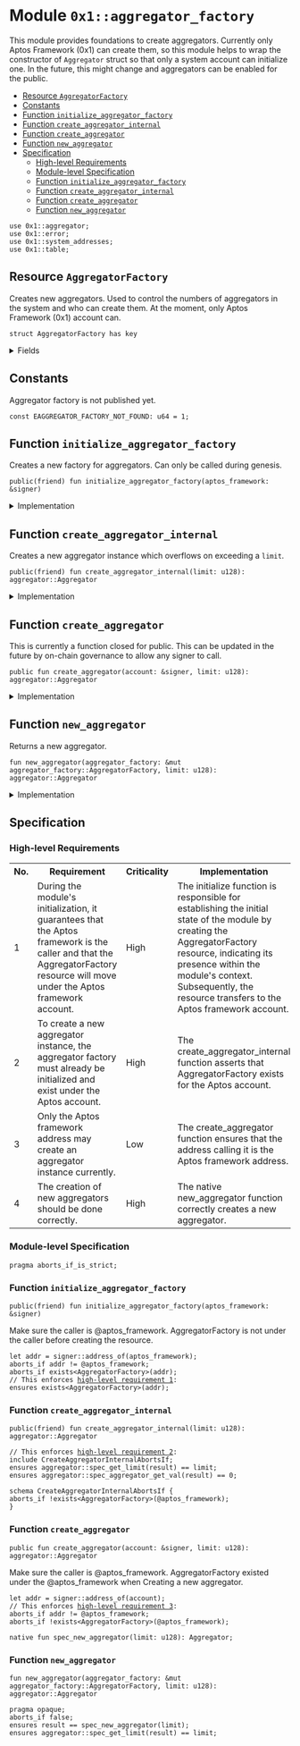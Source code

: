 
<a id="0x1_aggregator_factory"></a>

# Module `0x1::aggregator_factory`

This module provides foundations to create aggregators. Currently only
Aptos Framework (0x1) can create them, so this module helps to wrap
the constructor of <code>Aggregator</code> struct so that only a system account
can initialize one. In the future, this might change and aggregators
can be enabled for the public.


-  [Resource `AggregatorFactory`](#0x1_aggregator_factory_AggregatorFactory)
-  [Constants](#@Constants_0)
-  [Function `initialize_aggregator_factory`](#0x1_aggregator_factory_initialize_aggregator_factory)
-  [Function `create_aggregator_internal`](#0x1_aggregator_factory_create_aggregator_internal)
-  [Function `create_aggregator`](#0x1_aggregator_factory_create_aggregator)
-  [Function `new_aggregator`](#0x1_aggregator_factory_new_aggregator)
-  [Specification](#@Specification_1)
    -  [High-level Requirements](#high-level-req)
    -  [Module-level Specification](#module-level-spec)
    -  [Function `initialize_aggregator_factory`](#@Specification_1_initialize_aggregator_factory)
    -  [Function `create_aggregator_internal`](#@Specification_1_create_aggregator_internal)
    -  [Function `create_aggregator`](#@Specification_1_create_aggregator)
    -  [Function `new_aggregator`](#@Specification_1_new_aggregator)


<pre><code>use 0x1::aggregator;<br/>use 0x1::error;<br/>use 0x1::system_addresses;<br/>use 0x1::table;<br/></code></pre>



<a id="0x1_aggregator_factory_AggregatorFactory"></a>

## Resource `AggregatorFactory`

Creates new aggregators. Used to control the numbers of aggregators in the
system and who can create them. At the moment, only Aptos Framework (0x1)
account can.


<pre><code>struct AggregatorFactory has key<br/></code></pre>



<details>
<summary>Fields</summary>


<dl>
<dt>
<code>phantom_table: table::Table&lt;address, u128&gt;</code>
</dt>
<dd>

</dd>
</dl>


</details>

<a id="@Constants_0"></a>

## Constants


<a id="0x1_aggregator_factory_EAGGREGATOR_FACTORY_NOT_FOUND"></a>

Aggregator factory is not published yet.


<pre><code>const EAGGREGATOR_FACTORY_NOT_FOUND: u64 &#61; 1;<br/></code></pre>



<a id="0x1_aggregator_factory_initialize_aggregator_factory"></a>

## Function `initialize_aggregator_factory`

Creates a new factory for aggregators. Can only be called during genesis.


<pre><code>public(friend) fun initialize_aggregator_factory(aptos_framework: &amp;signer)<br/></code></pre>



<details>
<summary>Implementation</summary>


<pre><code>public(friend) fun initialize_aggregator_factory(aptos_framework: &amp;signer) &#123;<br/>    system_addresses::assert_aptos_framework(aptos_framework);<br/>    let aggregator_factory &#61; AggregatorFactory &#123;<br/>        phantom_table: table::new()<br/>    &#125;;<br/>    move_to(aptos_framework, aggregator_factory);<br/>&#125;<br/></code></pre>



</details>

<a id="0x1_aggregator_factory_create_aggregator_internal"></a>

## Function `create_aggregator_internal`

Creates a new aggregator instance which overflows on exceeding a <code>limit</code>.


<pre><code>public(friend) fun create_aggregator_internal(limit: u128): aggregator::Aggregator<br/></code></pre>



<details>
<summary>Implementation</summary>


<pre><code>public(friend) fun create_aggregator_internal(limit: u128): Aggregator acquires AggregatorFactory &#123;<br/>    assert!(<br/>        exists&lt;AggregatorFactory&gt;(@aptos_framework),<br/>        error::not_found(EAGGREGATOR_FACTORY_NOT_FOUND)<br/>    );<br/><br/>    let aggregator_factory &#61; borrow_global_mut&lt;AggregatorFactory&gt;(@aptos_framework);<br/>    new_aggregator(aggregator_factory, limit)<br/>&#125;<br/></code></pre>



</details>

<a id="0x1_aggregator_factory_create_aggregator"></a>

## Function `create_aggregator`

This is currently a function closed for public. This can be updated in the future by on-chain governance
to allow any signer to call.


<pre><code>public fun create_aggregator(account: &amp;signer, limit: u128): aggregator::Aggregator<br/></code></pre>



<details>
<summary>Implementation</summary>


<pre><code>public fun create_aggregator(account: &amp;signer, limit: u128): Aggregator acquires AggregatorFactory &#123;<br/>    // Only Aptos Framework (0x1) account can call this for now.<br/>    system_addresses::assert_aptos_framework(account);<br/>    create_aggregator_internal(limit)<br/>&#125;<br/></code></pre>



</details>

<a id="0x1_aggregator_factory_new_aggregator"></a>

## Function `new_aggregator`

Returns a new aggregator.


<pre><code>fun new_aggregator(aggregator_factory: &amp;mut aggregator_factory::AggregatorFactory, limit: u128): aggregator::Aggregator<br/></code></pre>



<details>
<summary>Implementation</summary>


<pre><code>native fun new_aggregator(aggregator_factory: &amp;mut AggregatorFactory, limit: u128): Aggregator;<br/></code></pre>



</details>

<a id="@Specification_1"></a>

## Specification




<a id="high-level-req"></a>

### High-level Requirements

<table>
<tr>
<th>No.</th><th>Requirement</th><th>Criticality</th><th>Implementation</th><th>Enforcement</th>
</tr>

<tr>
<td>1</td>
<td>During the module's initialization, it guarantees that the Aptos framework is the caller and that the AggregatorFactory resource will move under the Aptos framework account.</td>
<td>High</td>
<td>The initialize function is responsible for establishing the initial state of the module by creating the AggregatorFactory resource, indicating its presence within the module's context. Subsequently, the resource transfers to the Aptos framework account.</td>
<td>Formally verified via <a href="#high-level-req-1">initialize_aggregator_factory</a>.</td>
</tr>

<tr>
<td>2</td>
<td>To create a new aggregator instance, the aggregator factory must already be initialized and exist under the Aptos account.</td>
<td>High</td>
<td>The create_aggregator_internal function asserts that AggregatorFactory exists for the Aptos account.</td>
<td>Formally verified via <a href="#high-level-req-2">CreateAggregatorInternalAbortsIf</a>.</td>
</tr>

<tr>
<td>3</td>
<td>Only the Aptos framework address may create an aggregator instance currently.</td>
<td>Low</td>
<td>The create_aggregator function ensures that the address calling it is the Aptos framework address.</td>
<td>Formally verified via <a href="#high-level-req-3">create_aggregator</a>.</td>
</tr>

<tr>
<td>4</td>
<td>The creation of new aggregators should be done correctly.</td>
<td>High</td>
<td>The native new_aggregator function correctly creates a new aggregator.</td>
<td>The new_aggregator native function has been manually audited.</td>
</tr>

</table>




<a id="module-level-spec"></a>

### Module-level Specification


<pre><code>pragma aborts_if_is_strict;<br/></code></pre>



<a id="@Specification_1_initialize_aggregator_factory"></a>

### Function `initialize_aggregator_factory`


<pre><code>public(friend) fun initialize_aggregator_factory(aptos_framework: &amp;signer)<br/></code></pre>


Make sure the caller is @aptos_framework.
AggregatorFactory is not under the caller before creating the resource.


<pre><code>let addr &#61; signer::address_of(aptos_framework);<br/>aborts_if addr !&#61; @aptos_framework;<br/>aborts_if exists&lt;AggregatorFactory&gt;(addr);<br/>// This enforces <a id="high-level-req-1" href="#high-level-req">high-level requirement 1</a>:
ensures exists&lt;AggregatorFactory&gt;(addr);<br/></code></pre>



<a id="@Specification_1_create_aggregator_internal"></a>

### Function `create_aggregator_internal`


<pre><code>public(friend) fun create_aggregator_internal(limit: u128): aggregator::Aggregator<br/></code></pre>




<pre><code>// This enforces <a id="high-level-req-2" href="#high-level-req">high-level requirement 2</a>:
include CreateAggregatorInternalAbortsIf;<br/>ensures aggregator::spec_get_limit(result) &#61;&#61; limit;<br/>ensures aggregator::spec_aggregator_get_val(result) &#61;&#61; 0;<br/></code></pre>




<a id="0x1_aggregator_factory_CreateAggregatorInternalAbortsIf"></a>


<pre><code>schema CreateAggregatorInternalAbortsIf &#123;<br/>aborts_if !exists&lt;AggregatorFactory&gt;(@aptos_framework);<br/>&#125;<br/></code></pre>



<a id="@Specification_1_create_aggregator"></a>

### Function `create_aggregator`


<pre><code>public fun create_aggregator(account: &amp;signer, limit: u128): aggregator::Aggregator<br/></code></pre>


Make sure the caller is @aptos_framework.
AggregatorFactory existed under the @aptos_framework when Creating a new aggregator.


<pre><code>let addr &#61; signer::address_of(account);<br/>// This enforces <a id="high-level-req-3" href="#high-level-req">high-level requirement 3</a>:
aborts_if addr !&#61; @aptos_framework;<br/>aborts_if !exists&lt;AggregatorFactory&gt;(@aptos_framework);<br/></code></pre>




<a id="0x1_aggregator_factory_spec_new_aggregator"></a>


<pre><code>native fun spec_new_aggregator(limit: u128): Aggregator;<br/></code></pre>



<a id="@Specification_1_new_aggregator"></a>

### Function `new_aggregator`


<pre><code>fun new_aggregator(aggregator_factory: &amp;mut aggregator_factory::AggregatorFactory, limit: u128): aggregator::Aggregator<br/></code></pre>




<pre><code>pragma opaque;<br/>aborts_if false;<br/>ensures result &#61;&#61; spec_new_aggregator(limit);<br/>ensures aggregator::spec_get_limit(result) &#61;&#61; limit;<br/></code></pre>


[move-book]: https://aptos.dev/move/book/SUMMARY
